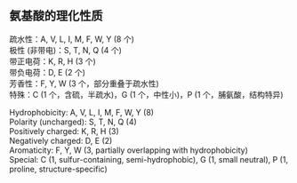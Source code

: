 ## 氨基酸的理化性质

疏水性：A, V, L, I, M, F, W, Y (8 个)  
极性 (非带电)：S, T, N, Q (4 个)  
带正电荷：K, R, H (3 个)  
带负电荷：D, E (2 个)   
芳香性：F, Y, W (3 个，部分重叠于疏水性)  
特殊：C (1 个，含硫，半疏水)，G (1 个，中性小)，P (1 个，脯氨酸，结构特异)  

Hydrophobicity: A, V, L, I, M, F, W, Y (8)  
Polarity (uncharged): S, T, N, Q (4)  
Positively charged: K, R, H (3)  
Negatively charged: D, E (2)  
Aromaticity: F, Y, W (3, partially overlapping with hydrophobicity)  
Special: C (1, sulfur-containing, semi-hydrophobic), G (1, small neutral), P (1, proline, structure-specific)    
